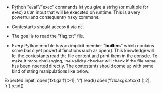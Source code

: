 - Python "eval"/"exec" commands let you give a string (or multiple for exec) as an input that will be executed on runtime. This is a very powerful and consequently risky command.

- Contestants should access it via nc.

- The goal is to read the "flag.txt" file.

- Every Python module has an implicit member "__builtins__" which contains some basic yet powerful functions such as open(). This knowledge will let the contestants read the file content and print them in the console. To make it more challenging, the validity checker will check if the file name has been inserted directly. The contestants should come up with some kind of string manipulations like below.

Expected input:
open('txt.galf'[::-1], 'r').read()
open('fxlxaxgx.xtxxxt'[::2], 'r').read()